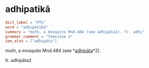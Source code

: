 # adhipatikā

``` toml
dict_label = "PTS"
word = "adhipatikā"
summary = "moth, a mosquito Mnd.484 (see adhipāta2). fr. adhi"
grammar_comment = "feminine a"
see_also = ["adhipāta"]
```

moth, a mosquito Mnd.484 (see *[adhipāta](adhipāta.md)*2).

fr. adhipāta2

